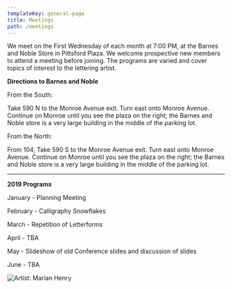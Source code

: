 ```yaml
---
templateKey: general-page
title: Meetings
path: /meetings
---
```

We meet on the First Wednesday of each month at 7:00 PM, at the Barnes and Noble Store in Pittsford Plaza. We welcome prospective new members to attend a meeting before joining. The programs are varied and cover topics of interest to the lettering artist.

**Directions to Barnes and Noble**

From the South:

Take 590 N to the Monroe Avenue exit. Turn east onto Monroe Avenue. Continue on Monroe until you see the plaza on the right; the Barnes and Noble store is a very large building in the middle of the parking lot.

From the North:

From 104, Take 590 S to the Monroe Avenue exit. Turn east onto Monroe Avenue. Continue on Monroe until you see the plaza on the right; the Barnes and Noble store is a very large building in the middle of the parking lot.

- - -

**2019 Programs**

January - Planning Meeting

February - Calligraphy Snowflakes

March - Repetition of Letterforms

April - TBA

May - Slideshow of old Conference slides and discussion of slides

June - TBA

![Artist: Marian Henry](/img/marianh_resistentialism.jpg)
